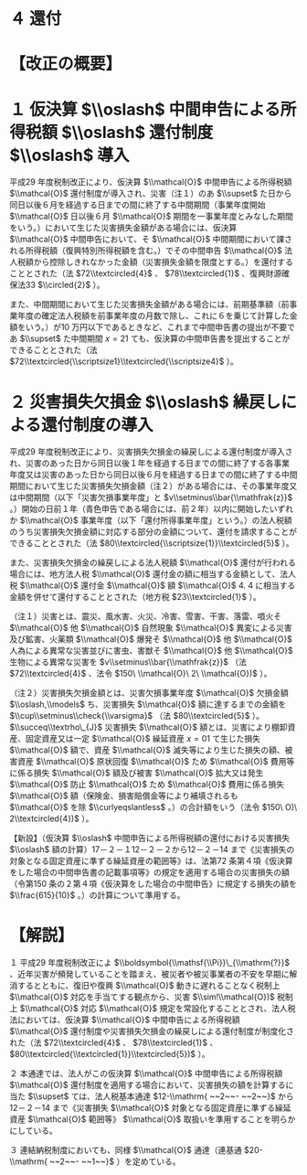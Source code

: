 # ４ 還付

# 【改正の概要】

# １ 仮決算 $\\oslash$ 中間申告による所得税額 $\\oslash$ 還付制度 $\\oslash$ 導入

平成29 年度税制改正により、仮決算 $\\mathcal{O}$ 中間申告による所得税額 $\\mathcal{O}$ 還付制度が導入され、災害（注１）のあ $\\supset$ た日から同日以後６月を経過する日までの間に終了する中間期間（事業年度開始 $\\mathcal{O}$ 日以後６月 $\\mathcal{O}$ 期間を一事業年度とみなした期間をいう。）において生じた災害損失金額がある場合には、仮決算 $\\mathcal{O}$ 中間申告において、そ $\\mathcal{O}$ 中間期間において課される所得税額（復興特別所得税額を含む。）でその中間申告 $\\mathcal{O}$ 法人税額から控除しきれなかった金額（災害損失金額を限度とする。）を還付することとされた（法 $72\\textcircled{4}$ 、 $78\\textcircled{1}$ 、復興財源確保法33 $\\circled{2}$ ）。

また、中間期間において生じた災害損失金額がある場合には、前期基準額（前事業年度の確定法人税額を前事業年度の月数で除し、これに６を乗じて計算した金額をいう。）が10 万円以下であるときなど、これまで中間申告書の提出が不要であ $\\supset$ た中間期間 $x=21$ ても、仮決算の中間申告書を提出することができることとされた（法 $72\\textcircled{\\scriptsize1}\\textcircled{\\scriptsize4}$ ）。

# ２ 災害損失欠損金 $\\oslash$ 繰戻しによる還付制度の導入

平成29 年度税制改正により、災害損失欠損金の繰戻しによる還付制度が導入され、災害のあった日から同日以後１年を経過する日までの間に終了する各事業年度又は災害のあった日から同日以後６月を経過する日までの間に終了する中間期間において生じた災害損失欠損金額（注２）がある場合には、その事業年度又は中間期間（以下「災害欠損事業年度」と $v\\setminus\\bar{\\mathfrak{z}}$ 。）開始の日前１年（青色申告である場合には、前２年）以内に開始したいずれか $\\mathcal{O}$ 事業年度（以下「還付所得事業年度」という。）の法人税額のうち災害損失欠損金額に対応する部分の金額について、還付を請求することができることとされた（法 $80\\textcircled{\\scriptsize{1}}\\textcircled{5}$ ）。

また、災害損失欠損金の繰戻しによる法人税額 $\\mathcal{O}$ 還付が行われる場合には、地方法人税 $\\mathcal{O}$ 還付金の額に相当する金額として、法人税 $\\mathcal{O}$ 還付金 $\\mathcal{O}$ 額 $\\mathcal{O}$ $4.\ 4%$ に相当する金額を併せて還付することとされた（地方税 $23\\textcircled{1}$ ）。

（注１）災害とは、震災、風水害、火災、冷害、雪害、干害、落雷、噴火そ $\\mathcal{O}$ 他 $\\mathcal{O}$ 自然現象 $\\mathcal{O}$ 異変による災害及び鉱害、火薬類 $\\mathcal{O}$ 爆発そ $\\mathcal{O}$ 他 $\\mathcal{O}$ 人為による異常な災害並びに害虫、害獣そ $\\mathcal{O}$ 他 $\\mathcal{O}$ 生物による異常な災害を $v\\setminus\\bar{\\mathfrak{z}}$ （法 $72\\textcircled{4}$ 、法令 $150\ \\mathcal{O}\ 2\ \\mathcal{O})$ ）。

（注２）災害損失欠損金額とは、災害欠損事業年度 $\\mathcal{O}$ 欠損金額 $\\oslash,\\models$ ち、災害損失 $\\mathcal{O}$ 額に達するまでの金額を $\\cup\\setminus\\check{\\varsigma}$ （法 $80\\textcircled{5}$ ）。 $\\succeq\\textrho\_{J}$ 災害損失 $\\mathcal{O}$ 額とは、災害により棚卸資産、固定資産又は一定 $\\mathcal{O}$ 繰延資産 $x=01$ て生じた損失 $\\mathcal{O}$ 額で、資産 $\\mathcal{O}$ 滅失等により生じた損失の額、被害資産 $\\mathcal{O}$ 原状回復 $\\mathcal{O}$ ため $\\mathcal{O}$ 費用等に係る損失 $\\mathcal{O}$ 額及び被害 $\\mathcal{O}$ 拡大又は発生 $\\mathcal{O}$ 防止 $\\mathcal{O}$ ため $\\mathcal{O}$ 費用に係る損失 $\\mathcal{O}$ 額（保険金、損害賠償金等により補填されるも $\\mathcal{O}$ を除 $\\curlyeqslantless$ 。）の合計額をいう（法令 $150\ O)\ 2\\textcircled{4})$ ）。

【新設】（仮決算 $\\oslash$ 中間申告による所得税額の還付における災害損失 $\\oslash$ 額の計算）17－２－１12－２－２から12－２－14 まで《災害損失の対象となる固定資産に準ずる繰延資産の範囲等》は、法第72 条第４項《仮決算をした場合の中間申告書の記載事項等》の規定を適用する場合の災害損失の額（令第150 条の２第４項《仮決算をした場合の中間申告》に規定する損失の額を $\\frac{615}{10}$ 。）の計算について準用する。

# 【解説】

１ 平成29 年度税制改正によ $\\boldsymbol{\\mathsf{\\Pi}}\_{\\mathrm{?}}$ 、近年災害が頻発していることを踏まえ、被災者や被災事業者の不安を早期に解消するとともに、復旧や復興 $\\mathcal{O}$ 動きに遅れることなく税制上 $\\mathcal{O}$ 対応を手当てする観点から、災害 $\\sim!\\mathcal{O})$ 税制上 $\\mathcal{O}$ 対応 $\\mathcal{O}$ 規定を常設化することとされ、法人税法においては、仮決算 $\\mathcal{O}$ 中間申告による所得税額 $\\mathcal{O}$ 還付制度や災害損失欠損金の繰戻しによる還付制度が制度化された（法 $72\\textcircled{4}$ 、 $78\\textcircled{1}$ 、 $80\\textcircled{\\textcircled{1}}\\textcircled{5})$ ）。

２ 本通達では、法人がこの仮決算 $\\mathcal{O}$ 中間申告による所得税額 $\\mathcal{O}$ 還付制度を適用する場合において、災害損失の額を計算するに当た $\\supset$ ては、法人税基本通達 $12-\\mathrm{ ~~2~~- ~~2~~}$ から12－２－14 まで《災害損失 $\\mathcal{O}$ 対象となる固定資産に準ずる繰延資産 $\\mathcal{O}$ 範囲等》 $\\mathcal{O}$ 取扱いを準用することを明らかにしている。

３ 連結納税制度においても、同様 $\\mathcal{O}$ 通達（連基通 $20-\\mathrm{ ~~2~~- ~~1~~}$ ）を定めている。